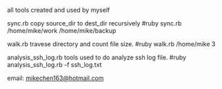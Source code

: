 all tools created and used by myself

sync.rb  copy source_dir to dest_dir recursively
 #ruby sync.rb /home/mike/work /home/mike/backup

walk.rb  travese directory and count file size.
 #ruby walk.rb /home/mike  3

analysis_ssh_log.rb  tools used to do analyze ssh log file.
 #ruby analysis_ssh_log.rb -f ssh_log.txt


email: mikechen163@hotmail.com 
